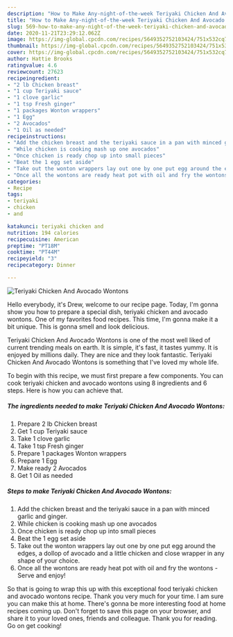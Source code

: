 ```yaml
---
description: "How to Make Any-night-of-the-week Teriyaki Chicken And Avocado Wontons"
title: "How to Make Any-night-of-the-week Teriyaki Chicken And Avocado Wontons"
slug: 569-how-to-make-any-night-of-the-week-teriyaki-chicken-and-avocado-wontons
date: 2020-11-21T23:29:12.062Z
image: https://img-global.cpcdn.com/recipes/5649352752103424/751x532cq70/teriyaki-chicken-and-avocado-wontons-recipe-main-photo.jpg
thumbnail: https://img-global.cpcdn.com/recipes/5649352752103424/751x532cq70/teriyaki-chicken-and-avocado-wontons-recipe-main-photo.jpg
cover: https://img-global.cpcdn.com/recipes/5649352752103424/751x532cq70/teriyaki-chicken-and-avocado-wontons-recipe-main-photo.jpg
author: Hattie Brooks
ratingvalue: 4.6
reviewcount: 27623
recipeingredient:
- "2 lb Chicken breast"
- "1 cup Teriyaki sauce"
- "1 clove garlic"
- "1 tsp Fresh ginger"
- "1 packages Wonton wrappers"
- "1 Egg"
- "2 Avocados"
- "1 Oil as needed"
recipeinstructions:
- "Add the chicken breast and the teriyaki sauce in a pan with minced garlic and ginger."
- "While chicken is cooking mash up one avocados"
- "Once chicken is ready chop up into small pieces"
- "Beat the 1 egg set aside"
- "Take out the wonton wrappers lay out one by one put egg around the edges, a dollop of avocado and a little chicken and close wrapper in any shape of your choice."
- "Once all the wontons are ready heat pot with oil and fry the wontons  Serve and enjoy!"
categories:
- Recipe
tags:
- teriyaki
- chicken
- and

katakunci: teriyaki chicken and 
nutrition: 194 calories
recipecuisine: American
preptime: "PT18M"
cooktime: "PT44M"
recipeyield: "3"
recipecategory: Dinner

---
```



![Teriyaki Chicken And Avocado Wontons](https://img-global.cpcdn.com/recipes/5649352752103424/751x532cq70/teriyaki-chicken-and-avocado-wontons-recipe-main-photo.jpg)

Hello everybody, it's Drew, welcome to our recipe page. Today, I'm gonna show you how to prepare a special dish, teriyaki chicken and avocado wontons. One of my favorites food recipes. This time, I'm gonna make it a bit unique. This is gonna smell and look delicious.

Teriyaki Chicken And Avocado Wontons is one of the most well liked of current trending meals on earth. It is simple, it's fast, it tastes yummy. It is enjoyed by millions daily. They are nice and they look fantastic. Teriyaki Chicken And Avocado Wontons is something that I've loved my whole life.




To begin with this recipe, we must first prepare a few components. You can cook teriyaki chicken and avocado wontons using 8 ingredients and 6 steps. Here is how you can achieve that.

<!--inarticleads1-->

##### The ingredients needed to make Teriyaki Chicken And Avocado Wontons:

1. Prepare 2 lb Chicken breast
1. Get 1 cup Teriyaki sauce
1. Take 1 clove garlic
1. Take 1 tsp Fresh ginger
1. Prepare 1 packages Wonton wrappers
1. Prepare 1 Egg
1. Make ready 2 Avocados
1. Get 1 Oil as needed




<!--inarticleads2-->

##### Steps to make Teriyaki Chicken And Avocado Wontons:

1. Add the chicken breast and the teriyaki sauce in a pan with minced garlic and ginger.
1. While chicken is cooking mash up one avocados
1. Once chicken is ready chop up into small pieces
1. Beat the 1 egg set aside
1. Take out the wonton wrappers lay out one by one put egg around the edges, a dollop of avocado and a little chicken and close wrapper in any shape of your choice.
1. Once all the wontons are ready heat pot with oil and fry the wontons  - Serve and enjoy!




So that is going to wrap this up with this exceptional food teriyaki chicken and avocado wontons recipe. Thank you very much for your time. I am sure you can make this at home. There's gonna be more interesting food at home recipes coming up. Don't forget to save this page on your browser, and share it to your loved ones, friends and colleague. Thank you for reading. Go on get cooking!
